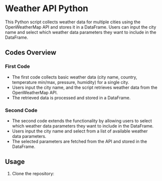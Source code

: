 # Weather API Python

This Python script collects weather data for multiple cities using the OpenWeatherMap API and stores it in a DataFrame. Users can input the city name and select which weather data parameters they want to include in the DataFrame.

## Codes Overview

### First Code
- The first code collects basic weather data (city name, country, temperature min/max, pressure, humidity) for a single city.
- Users input the city name, and the script retrieves weather data from the OpenWeatherMap API.
- The retrieved data is processed and stored in a DataFrame.

### Second Code
- The second code extends the functionality by allowing users to select which weather data parameters they want to include in the DataFrame.
- Users input the city name and select from a list of available weather data parameters.
- The selected parameters are fetched from the API and stored in the DataFrame.

## Usage

1. Clone the repository:
